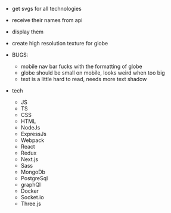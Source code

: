 - get svgs for all technologies
- receive their names from api
- display them

- create high resolution texture for globe


- BUGS:
    - mobile nav bar fucks with the formatting of globe
    - globe should be small on mobile, looks weird when too big
    - text is a little hard to read, needs more text shadow


- tech
    - JS
    - TS
    - CSS
    - HTML
    - NodeJs
    - ExpressJs
    - Webpack
    - React
    - Redux
    - Next.js
    - Sass
    - MongoDb
    - PostgreSql
    - graphQl
    - Docker
    - Socket.io
    - Three.js
